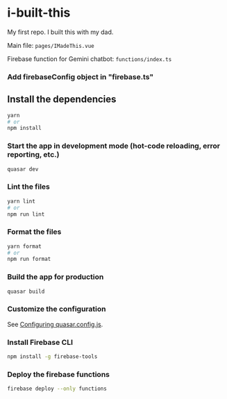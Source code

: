 # i-built-this

My first repo. I built this with my dad.

Main file: `pages/IMadeThis.vue`

Firebase function for Gemini chatbot: `functions/index.ts`

### Add firebaseConfig object in "firebase.ts"

## Install the dependencies

```bash
yarn
# or
npm install
```

### Start the app in development mode (hot-code reloading, error reporting, etc.)

```bash
quasar dev
```

### Lint the files

```bash
yarn lint
# or
npm run lint
```

### Format the files

```bash
yarn format
# or
npm run format
```

### Build the app for production

```bash
quasar build
```

### Customize the configuration

See [Configuring quasar.config.js](https://v2.quasar.dev/quasar-cli-vite/quasar-config-js).

### Install Firebase CLI

```bash
npm install -g firebase-tools
```

### Deploy the firebase functions

```bash
firebase deploy --only functions
```
